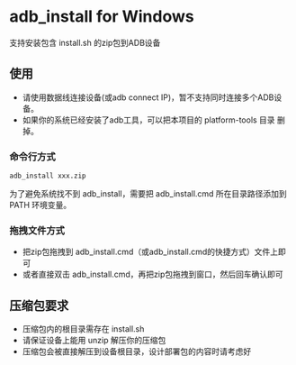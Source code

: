 # adb_install for Windows
支持安装包含 install.sh 的zip包到ADB设备

## 使用
* 请使用数据线连接设备(或adb connect IP)，暂不支持同时连接多个ADB设备。
* 如果你的系统已经安装了adb工具，可以把本项目的 platform-tools 目录 删掉。

### 命令行方式
```
adb_install xxx.zip
```
为了避免系统找不到 adb_install，需要把 adb_install.cmd 所在目录路径添加到 PATH 环境变量。

### 拖拽文件方式
* 把zip包拖拽到 adb_install.cmd（或adb_install.cmd的快捷方式）文件上即可
* 或者直接双击 adb_install.cmd，再把zip包拖拽到窗口，然后回车确认即可


## 压缩包要求
* 压缩包内的根目录需存在 install.sh
* 请保证设备上能用 unzip 解压你的压缩包
* 压缩包会被直接解压到设备根目录，设计部署包的内容时请考虑好
